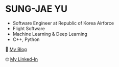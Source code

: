
<p align="center">
  <h1>SUNG-JAE YU</h1>

  * Software Engineer at Republic of Korea Airforce
  * Flight Software
  * Machine Learning & Deep Learning
  * C++, Python

  🥲 [My Blog](https://sungjaeyu.github.io/)

  🤓 [My Linked-In](https://www.linkedin.com/in/sungjae-yu-582b95203/)
</p>
